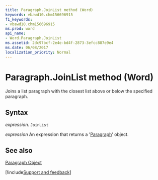 ```yaml
---
title: Paragraph.JoinList method (Word)
keywords: vbawd10.chm156696915
f1_keywords:
- vbawd10.chm156696915
ms.prod: word
api_name:
- Word.Paragraph.JoinList
ms.assetid: 2dc97bcf-2e4e-bd4f-2873-3efcc887e9e4
ms.date: 06/08/2017
localization_priority: Normal
---
```



# Paragraph.JoinList method (Word)

Joins a list paragraph with the closest list above or below the specified paragraph.


## Syntax

_expression_. `JoinList`

 _expression_ An expression that returns a '[Paragraph](Word.Paragraph.md)' object.


## See also


[Paragraph Object](Word.Paragraph.md)

[!include[Support and feedback](~/includes/feedback-boilerplate.md)]